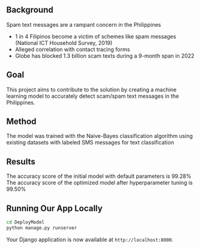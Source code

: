 ## Background
Spam text messages are a rampant concern in the Philippines  
- 1 in 4 Filipinos become a victim of schemes like spam messages (National ICT Household Survey, 2019)  
- Alleged correlation with contact tracing forms  
- Globe has blocked 1.3 billion scam texts during a 9-month span in 2022

## Goal
This project aims to contribute to the solution by creating a machine learning model to accurately detect scam/spam text messages in the Philippines.

## Method
The model was trained with the Naive-Bayes classification algorithm using existing datasets with labeled SMS messages for text classification

## Results
The accuracy score of the initial model with default parameters is 99.28%  
The accuracy score of the optimized model after hyperparameter tuning is 99.50%

## Running Our App Locally

```bash
cd DeployModel
python manage.py runserver
```

Your Django application is now available at `http://localhost:8000`.
